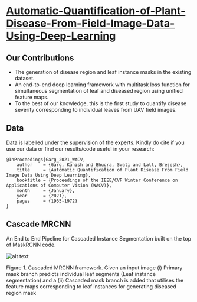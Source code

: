 # [Automatic-Quantification-of-Plant-Disease-From-Field-Image-Data-Using-Deep-Learning](https://openaccess.thecvf.com/content/WACV2021/papers/Garg_Automatic_Quantification_of_Plant_Disease_From_Field_Image_Data_Using_WACV_2021_paper.pdf)

## Our Contributions
* The generation of disease region and leaf instance
masks in the existing dataset.
* An end-to-end deep learning framework with multitask loss function for simultaneous segmentation of
leaf and diseased region using unified feature maps.
* To the best of our knowledge, this is the first study to
quantify disease severity corresponding to individual
leaves from UAV field images.



## Data
[Data](https://drive.google.com/file/d/1uIb7S9R8H-2gsD-491CK0qDfUIMgO_FJ/view?usp=sharing) is labelled under the supervision of the experts. Kindly do cite if you use our data or find our results/code useful in your research:

```
@InProceedings{Garg_2021_WACV,
    author    = {Garg, Kanish and Bhugra, Swati and Lall, Brejesh},
    title     = {Automatic Quantification of Plant Disease From Field Image Data Using Deep Learning},
    booktitle = {Proceedings of the IEEE/CVF Winter Conference on Applications of Computer Vision (WACV)},
    month     = {January},
    year      = {2021},
    pages     = {1965-1972}
}
```

## Cascade MRCNN
An End to End Pipeline for Cascaded Instance Segmentation built on the top of MaskRCNN code.

![alt text](https://github.com/kanishgarg/Cascade-MRCNN/blob/master/Cascade%20MRCNN%20Architecture.png)

Figure 1. Cascaded MRCNN framework. Given an input image (i) Primary mask branch predicts individual leaf segments (Leaf instance
segmentation) and a (ii) Cascaded mask branch is added that utilises the feature maps corresponding to leaf instances for generating
diseased region mask




